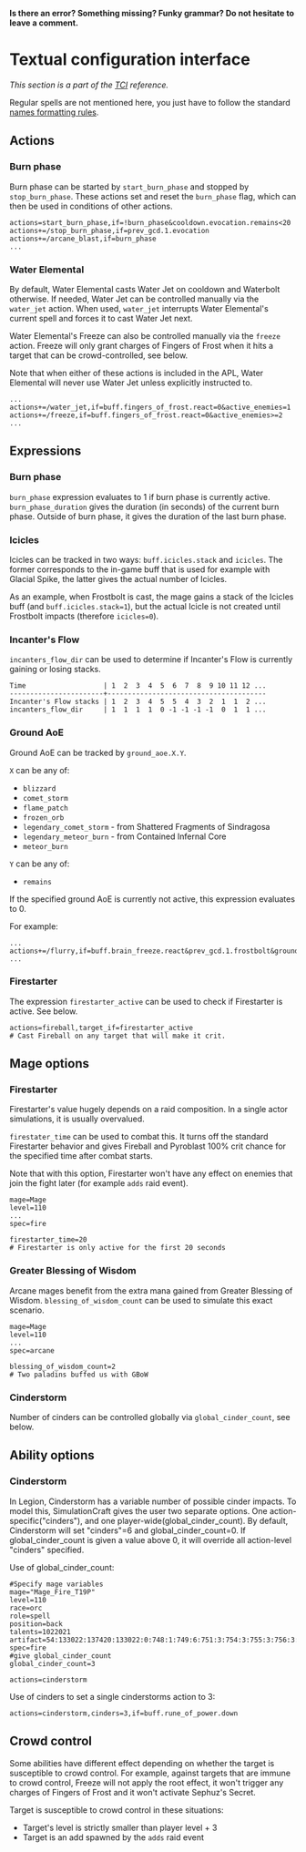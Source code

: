 **Is there an error? Something missing? Funky grammar? Do not hesitate to leave a comment.**



# Textual configuration interface
_This section is a part of the [TCI](TextualConfigurationInterface) reference._

Regular spells are not mentioned here, you just have to follow the standard [names formatting rules](TextualConfigurationInterface#Names_formatting).

## Actions

### Burn phase

Burn phase can be started by `start_burn_phase` and stopped by `stop_burn_phase`. These actions set and reset the `burn_phase` flag, which can then be used in conditions of other actions.

```
actions=start_burn_phase,if=!burn_phase&cooldown.evocation.remains<20
actions+=/stop_burn_phase,if=prev_gcd.1.evocation
actions+=/arcane_blast,if=burn_phase
...
```

### Water Elemental

By default, Water Elemental casts Water Jet on cooldown and Waterbolt otherwise. If needed, Water Jet can be controlled manually via the `water_jet` action. When used, `water_jet` interrupts Water Elemental's current spell and forces it to cast Water Jet next.

Water Elemental's Freeze can also be controlled manually via the `freeze` action. Freeze will only grant charges of Fingers of Frost when it hits a target that can be crowd-controlled, see below.

Note that when either of these actions is included in the APL, Water Elemental will never use Water Jet unless explicitly instructed to.

```
...
actions+=/water_jet,if=buff.fingers_of_frost.react=0&active_enemies=1
actions+=/freeze,if=buff.fingers_of_frost.react=0&active_enemies>=2
...
```

## Expressions

### Burn phase

`burn_phase` expression evaluates to 1 if burn phase is currently active. `burn_phase_duration` gives the duration (in seconds) of the current burn phase. Outside of burn phase, it gives the duration of the last burn phase.

### Icicles

Icicles can be tracked in two ways: `buff.icicles.stack` and `icicles`. The former corresponds to the in-game buff that is used for example with Glacial Spike, the latter gives the actual number of Icicles.

As an example, when Frostbolt is cast, the mage gains a stack of the Icicles buff (and `buff.icicles.stack=1`), but the actual Icicle is not created until Frostbolt impacts (therefore `icicles=0`).

### Incanter's Flow

`incanters_flow_dir` can be used to determine if Incanter's Flow is currently gaining or losing stacks.

```
Time                   | 1  2  3  4  5  6  7  8  9 10 11 12 ...
-----------------------+---------------------------------------
Incanter's Flow stacks | 1  2  3  4  5  5  4  3  2  1  1  2 ...
incanters_flow_dir     | 1  1  1  1  0 -1 -1 -1 -1  0  1  1 ...
```

### Ground AoE

Ground AoE can be tracked by `ground_aoe.X.Y`.

`X` can be any of:
* `blizzard`
* `comet_storm`
* `flame_patch`
* `frozen_orb`
* `legendary_comet_storm` - from Shattered Fragments of Sindragosa
* `legendary_meteor_burn` - from Contained Infernal Core
* `meteor_burn`

`Y` can be any of:
* `remains`

If the specified ground AoE is currently not active, this expression evaluates to 0.

For example:

```
...
actions+=/flurry,if=buff.brain_freeze.react&prev_gcd.1.frostbolt&ground_aoe.frozen_orb.remains=0
...
```

### Firestarter

The expression `firestarter_active` can be used to check if Firestarter is active. See below.

```
actions=fireball,target_if=firestarter_active
# Cast Fireball on any target that will make it crit.
```

## Mage options

### Firestarter

Firestarter's value hugely depends on a raid composition. In a single actor simulations, it is usually overvalued.

`firestater_time` can be used to combat this. It turns off the standard Firestarter behavior and gives Fireball and Pyroblast 100% crit chance for the specified time after combat starts.

Note that with this option, Firestarter won't have any effect on enemies that join the fight later (for example `adds` raid event).

```
mage=Mage
level=110
...
spec=fire

firestarter_time=20
# Firestarter is only active for the first 20 seconds
```

### Greater Blessing of Wisdom

Arcane mages benefit from the extra mana gained from Greater Blessing of Wisdom. `blessing_of_wisdom_count` can be used to simulate this exact scenario.

```
mage=Mage
level=110
...
spec=arcane

blessing_of_wisdom_count=2
# Two paladins buffed us with GBoW
```

### Cinderstorm

Number of cinders can be controlled globally via `global_cinder_count`, see below.

## Ability options

### Cinderstorm

In Legion, Cinderstorm has a variable number of possible cinder impacts. To model this, SimulationCraft gives the user two separate options. One action-specific("cinders"), and one player-wide(global_cinder_count). By default, Cinderstorm will set "cinders"=6 and global_cinder_count=0. If global_cinder_count is given a value above 0, it will override all action-level "cinders" specified.

Use of global_cinder_count:
```
#Specify mage variables
mage="Mage_Fire_T19P"
level=110
race=orc
role=spell
position=back
talents=1022021
artifact=54:133022:137420:133022:0:748:1:749:6:751:3:754:3:755:3:756:3:759:1:762:1:763:1:1340:1
spec=fire
#give global_cinder_count
global_cinder_count=3

actions=cinderstorm
```

Use of cinders to set a single cinderstorms action to 3:
```
actions=cinderstorm,cinders=3,if=buff.rune_of_power.down
```

## Crowd control

Some abilities have different effect depending on whether the target is susceptible to crowd control. For example, against targets that are immune to crowd control, Freeze will not apply the root effect, it won't trigger any charges of Fingers of Frost and it won't activate Sephuz's Secret.

Target is susceptible to crowd control in these situations:

* Target's level is strictly smaller than player level + 3
* Target is an add spawned by the `adds` raid event

